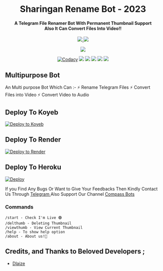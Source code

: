 
<h1 align="center"><b>Sharingan Rename Bot - 2023</b></h1>

<h4 align="center">A Telegram File Renamer Bot With Permanent Thumbnail Support <br> Also It Can Convert Files Into Video!!</h4>

<p align='center'>
  <a href="https://www.python.org/" alt="made-with-python"> <img src="https://img.shields.io/badge/Made%20with-Python-fb3640.svg?style=flat-square&logo=python&logoColor=fb3640&color=fb3640" /> </a>
  <a href="https://github.com/dakshkohli23/Sharingan2023/" alt="Maintenance"> <img src="https://img.shields.io/badge/Maintained%3F-Yes-green.svg?style=flat-square&logo=serverless&logoColor=fb3640&color=fb3640" /> </a>
</p>

<p align="center"><a href="https://github.com/dakshkohli23/Sharingan2023"><img src="https://files.softicons.com/download/culture-icons/sharingan-icons-1.5-by-harenome-razanajato/png/256x256/kakashi.png"></a></p>

<p align="center">
    <a href="https://github.com/dakshkohli23/Sharingan2023"> <img src="https://img.shields.io/codacy/grade/4e490514fa374fea87763a055b7ac6fb?color=fb3640&logo=codacy&logoColor=fb3640&style=for-the-badge" alt="Codacy" /></a>
    <a href="https://github.com/dakshkohli23/Sharingan2023"> <img src="https://img.shields.io/github/repo-size/dakshkohli23/Sharingan2023?color=fb3640&logo=github&logoColor=fb3640&style=for-the-badge" /></a>
    <a href="https://github.com/dakshkohli23/Sharingan2023/commits"> <img src="https://img.shields.io/github/last-commit/dakshkohli23/Sharingan2023?color=fb3640&logo=github&logoColor=fb3640&style=for-the-badge" /></a>
    <a href="https://github.com/dakshkohli23/Sharingan2023/issues"> <img src="https://img.shields.io/github/issues/dakshkohli23/Sharingan2023?color=fb3640&logo=github&logoColor=fb3640&style=for-the-badge" /></a>
    <a href="https://github.com/dakshkohli23/Sharingan2023/network/members"> <img src="https://img.shields.io/github/forks/dakshkohli23/Sharingan2023?color=fb3640&logo=github&logoColor=fb3640&style=for-the-badge" /></a>  
    <a href="https://pypi.org/project/Telethon/"> <img src="https://img.shields.io/pypi/v/telethon?color=fb3640&label=telethon&logo=python&logoColor=fb3640&style=for-the-badge" /></a>
</p>

## Multipurpose Bot 

An Multi purpose Bot Which Can :-
⚡ Rename Telegram Files 
⚡ Convert Files into Video 
⚡ Convert Video to Audio


## Deploy To Koyeb

[![Deploy to Koyeb](https://www.koyeb.com/static/images/deploy/button.svg)](https://app.koyeb.com/deploy?type=git&repository=github.com/dakshkohli23/Sharingan2023&env[BOT_TOKEN]&env[API_ID]&env[API_HASH]&env[ADMIN]&env[DB_URL]&env[DB_NAME]=pyro-botz&env[FORCE_SUB]&env[WELCOME_BANNER]&env[PORT]=8080&run_command=python%20bot.py&branch=main&name=sharingan-rename-bot) 

## Deploy To Render 

[![Deploy to Render](https://render.com/images/deploy-to-render-button.svg)](https://render.com/deploy?repo=https://github.com/dakshkohli23/Sharingan2023)


## Deploy To Heroku

<a href="https://heroku.com/deploy?template=https://github.com/dakshkohli23/Sharingan2023"><img src="https://www.herokucdn.com/deploy/button.svg" alt="Deploy"></a>



If you Find Any Bugs Or Want to Give Your Feedbacks Then Kindly Contact Us Through [Telegram ](https://telegram.dog/Dlaize) 
Also Support Our Channel [Compass Bots](https://telegram.dog/compass_botz) 

### Commands
```
/start - Check I'm Live 🟢
/delthumb - Deleting Thumbnail
/viewthumb - View Current Thumbnail
/help - To show help option
/about - About us!🧿
```

## Credits, and Thanks to Beloved Developers ;

* [Dlaize](https://telegram.dog/Dlaize)
